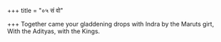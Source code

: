 +++
title = "०५ सं वो"

+++
Together came your gladdening drops with Indra by the Maruts girt,  
     With the Adityas, with the Kings.